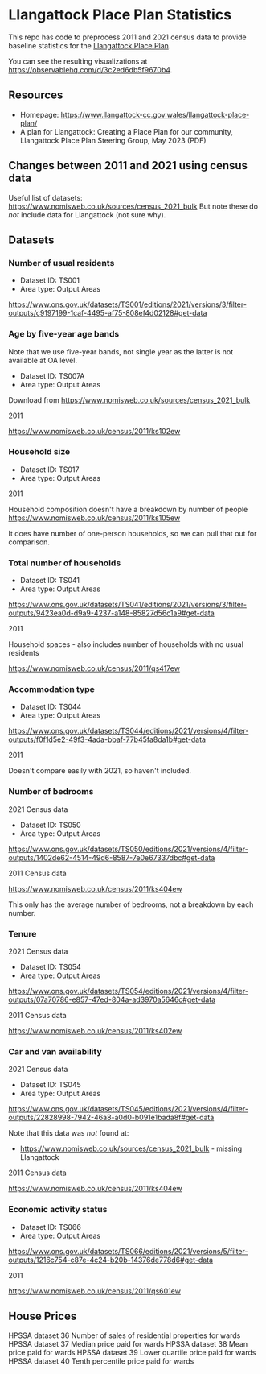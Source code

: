 # Llangattock Place Plan Statistics

This repo has code to preprocess 2011 and 2021 census data to provide baseline statistics for the [Llangattock Place Plan](https://www.llangattock-cc.gov.wales/llangattock-place-plan/).

You can see the resulting visualizations at https://observablehq.com/d/3c2ed6db5f9670b4.

## Resources

- Homepage: https://www.llangattock-cc.gov.wales/llangattock-place-plan/
- A plan for Llangattock: Creating a Place Plan for our community, Llangattock Place Plan Steering Group, May 2023 (PDF)

## Changes between 2011 and 2021 using census data

Useful list of datasets: https://www.nomisweb.co.uk/sources/census_2021_bulk
But note these do _not_ include data for Llangattock (not sure why).

## Datasets

### Number of usual residents

- Dataset ID: TS001
- Area type: Output Areas

https://www.ons.gov.uk/datasets/TS001/editions/2021/versions/3/filter-outputs/c9197199-1caf-4495-af75-808ef4d02128#get-data

### Age by five-year age bands

Note that we use five-year bands, not single year as the latter is not available at OA level.

- Dataset ID: TS007A
- Area type: Output Areas

Download from https://www.nomisweb.co.uk/sources/census_2021_bulk

2011

https://www.nomisweb.co.uk/census/2011/ks102ew

### Household size

- Dataset ID: TS017
- Area type: Output Areas

2011

Household composition doesn't have a breakdown by number of people
https://www.nomisweb.co.uk/census/2011/ks105ew

It does have number of one-person households, so we can pull that out for comparison.

### Total number of households

- Dataset ID: TS041
- Area type: Output Areas

https://www.ons.gov.uk/datasets/TS041/editions/2021/versions/3/filter-outputs/9423ea0d-d9a9-4237-a148-85827d56c1a9#get-data

2011

Household spaces - also includes number of households with no usual residents

https://www.nomisweb.co.uk/census/2011/qs417ew

### Accommodation type

- Dataset ID: TS044
- Area type: Output Areas

https://www.ons.gov.uk/datasets/TS044/editions/2021/versions/4/filter-outputs/f0f1d5e2-49f3-4ada-bbaf-77b45fa8da1b#get-data

2011

Doesn't compare easily with 2021, so haven't included.

### Number of bedrooms

2021 Census data

- Dataset ID: TS050
- Area type: Output Areas

https://www.ons.gov.uk/datasets/TS050/editions/2021/versions/4/filter-outputs/1402de62-4514-49d6-8587-7e0e67337dbc#get-data

2011 Census data

https://www.nomisweb.co.uk/census/2011/ks404ew

This only has the average number of bedrooms, not a breakdown by each number.

### Tenure

2021 Census data

- Dataset ID: TS054
- Area type: Output Areas

https://www.ons.gov.uk/datasets/TS054/editions/2021/versions/4/filter-outputs/07a70786-e857-47ed-804a-ad3970a5646c#get-data

2011 Census data

https://www.nomisweb.co.uk/census/2011/ks402ew

### Car and van availability

2021 Census data

- Dataset ID: TS045
- Area type: Output Areas

https://www.ons.gov.uk/datasets/TS045/editions/2021/versions/4/filter-outputs/22828998-7942-46a8-a0d0-b091e1bada8f#get-data

Note that this data was _not_ found at:

- https://www.nomisweb.co.uk/sources/census_2021_bulk - missing Llangattock

2011 Census data

https://www.nomisweb.co.uk/census/2011/ks404ew

### Economic activity status

- Dataset ID: TS066
- Area type: Output Areas

https://www.ons.gov.uk/datasets/TS066/editions/2021/versions/5/filter-outputs/1216c754-c87e-4c24-b20b-14376de778d6#get-data

2011

https://www.nomisweb.co.uk/census/2011/qs601ew

## House Prices

HPSSA dataset 36 Number of sales of residential properties for wards
HPSSA dataset 37 Median price paid for wards
HPSSA dataset 38 Mean price paid for wards
HPSSA dataset 39 Lower quartile price paid for wards
HPSSA dataset 40 Tenth percentile price paid for wards
